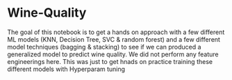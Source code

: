 # Wine-Quality

The goal of this notebook is to get a hands on approach with a few different ML models (KNN, Decision Tree, SVC & random forest) and a few different model techniques (bagging & stacking) to see if we can produced a generalized model to predict wine quality. We did not perform any feature engineerings here. This was just to get hnads on practice training these different models with Hyperparam tuning
